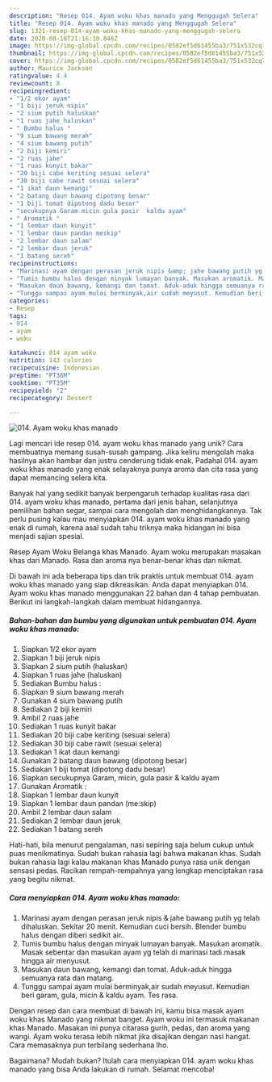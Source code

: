 ```yaml
---
description: "Resep 014. Ayam woku khas manado yang Menggugah Selera"
title: "Resep 014. Ayam woku khas manado yang Menggugah Selera"
slug: 1321-resep-014-ayam-woku-khas-manado-yang-menggugah-selera
date: 2020-08-18T21:16:10.846Z
image: https://img-global.cpcdn.com/recipes/0582ef5d61455ba3/751x532cq70/014-ayam-woku-khas-manado-foto-resep-utama.jpg
thumbnail: https://img-global.cpcdn.com/recipes/0582ef5d61455ba3/751x532cq70/014-ayam-woku-khas-manado-foto-resep-utama.jpg
cover: https://img-global.cpcdn.com/recipes/0582ef5d61455ba3/751x532cq70/014-ayam-woku-khas-manado-foto-resep-utama.jpg
author: Maurice Jackson
ratingvalue: 4.4
reviewcount: 8
recipeingredient:
- "1/2 ekor ayam"
- "1 biji jeruk nipis"
- "2 sium putih haluskan"
- "1 ruas jahe haluskan"
- " Bumbu halus "
- "9 sium bawang merah"
- "4 sium bawang putih"
- "2 biji kemiri"
- "2 ruas jahe"
- "1 ruas kunyit bakar"
- "20 biji cabe keriting sesuai selera"
- "30 biji cabe rawit sesuai selera"
- "1 ikat daun kemangi"
- "2 batang daun bawang dipotong besar"
- "1 biji tomat dipotong dadu besar"
- "secukupnya Garam micin gula pasir  kaldu ayam"
- " Aromatik "
- "1 lembar daun kunyit"
- "1 lembar daun pandan meskip"
- "2 lembar daun salam"
- "2 lembar daun jeruk"
- "1 batang sereh"
recipeinstructions:
- "Marinasi ayam dengan perasan jeruk nipis &amp; jahe bawang putih yg telah dihaluskan. Sekitar 20 menit. Kemudian cuci bersih. Blender bumbu halus dengan diberi sedikit air.."
- "Tumis bumbu halus dengan minyak lumayan banyak. Masukan aromatik. Masak sebentar dan masukan ayam yg telah di marinasi tadi.masak hingga air menyusut."
- "Masukan daun bawang, kemangi dan tomat. Aduk-aduk hingga semuanya rata dan matang."
- "Tunggu sampai ayam mulai berminyak,air sudah meyusut. Kemudian beri garam, gula, micin &amp; kaldu ayam. Tes rasa."
categories:
- Resep
tags:
- 014
- ayam
- woku

katakunci: 014 ayam woku 
nutrition: 143 calories
recipecuisine: Indonesian
preptime: "PT36M"
cooktime: "PT35M"
recipeyield: "2"
recipecategory: Dessert

---
```



![014. Ayam woku khas manado](https://img-global.cpcdn.com/recipes/0582ef5d61455ba3/751x532cq70/014-ayam-woku-khas-manado-foto-resep-utama.jpg)

Lagi mencari ide resep 014. ayam woku khas manado yang unik? Cara membuatnya memang susah-susah gampang. Jika keliru mengolah maka hasilnya akan hambar dan justru cenderung tidak enak. Padahal 014. ayam woku khas manado yang enak selayaknya punya aroma dan cita rasa yang dapat memancing selera kita.

Banyak hal yang sedikit banyak berpengaruh terhadap kualitas rasa dari 014. ayam woku khas manado, pertama dari jenis bahan, selanjutnya pemilihan bahan segar, sampai cara mengolah dan menghidangkannya. Tak perlu pusing kalau mau menyiapkan 014. ayam woku khas manado yang enak di rumah, karena asal sudah tahu triknya maka hidangan ini bisa menjadi sajian spesial.

Resep Ayam Woku Belanga khas Manado. Ayam woku merupakan masakan khas dari Manado. Rasa dan aroma nya benar-benar khas dan nikmat.


Di bawah ini ada beberapa tips dan trik praktis untuk membuat 014. ayam woku khas manado yang siap dikreasikan. Anda dapat menyiapkan 014. Ayam woku khas manado menggunakan 22 bahan dan 4 tahap pembuatan. Berikut ini langkah-langkah dalam membuat hidangannya.

<!--inarticleads1-->

##### Bahan-bahan dan bumbu yang digunakan untuk pembuatan 014. Ayam woku khas manado:

1. Siapkan 1/2 ekor ayam
1. Siapkan 1 biji jeruk nipis
1. Siapkan 2 sium putih (haluskan)
1. Siapkan 1 ruas jahe (haluskan)
1. Sediakan  Bumbu halus :
1. Siapkan 9 sium bawang merah
1. Gunakan 4 sium bawang putih
1. Sediakan 2 biji kemiri
1. Ambil 2 ruas jahe
1. Sediakan 1 ruas kunyit bakar
1. Sediakan 20 biji cabe keriting (sesuai selera)
1. Sediakan 30 biji cabe rawit (sesuai selera)
1. Sediakan 1 ikat daun kemangi
1. Gunakan 2 batang daun bawang (dipotong besar)
1. Sediakan 1 biji tomat (dipotong dadu besar)
1. Siapkan secukupnya Garam, micin, gula pasir &amp; kaldu ayam
1. Gunakan  Aromatik :
1. Siapkan 1 lembar daun kunyit
1. Siapkan 1 lembar daun pandan (me:skip)
1. Ambil 2 lembar daun salam
1. Sediakan 2 lembar daun jeruk
1. Sediakan 1 batang sereh


Hati-hati, bila menurut pengalaman, nasi sepiring saja belum cukup untuk puas menikmatinya. Sudah bukan rahasia lagi bahwa makanan khas. Sudah bukan rahasia lagi kalau makanan khas Manado punya rasa unik dengan sensasi pedas. Racikan rempah-rempahnya yang lengkap menciptakan rasa yang begitu nikmat. 

<!--inarticleads2-->

##### Cara menyiapkan 014. Ayam woku khas manado:

1. Marinasi ayam dengan perasan jeruk nipis &amp; jahe bawang putih yg telah dihaluskan. Sekitar 20 menit. Kemudian cuci bersih. Blender bumbu halus dengan diberi sedikit air..
1. Tumis bumbu halus dengan minyak lumayan banyak. Masukan aromatik. Masak sebentar dan masukan ayam yg telah di marinasi tadi.masak hingga air menyusut.
1. Masukan daun bawang, kemangi dan tomat. Aduk-aduk hingga semuanya rata dan matang.
1. Tunggu sampai ayam mulai berminyak,air sudah meyusut. Kemudian beri garam, gula, micin &amp; kaldu ayam. Tes rasa.


Dengan resep dan cara membuat di bawah ini, kamu bisa masak ayam woku khas Manado yang nikmat banget. Ayam woku ini termasuk makanan khas Manado. Masakan ini punya citarasa gurih, pedas, dan aroma yang wangi. Ayam woku terasa lebih nikmat jika disajikan dengan nasi hangat. Cara memasaknya pun terbilang sederhana lho. 

Bagaimana? Mudah bukan? Itulah cara menyiapkan 014. ayam woku khas manado yang bisa Anda lakukan di rumah. Selamat mencoba!
